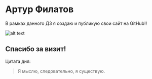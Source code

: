 # Артур Филатов
В рамках данного ДЗ я создаю и публикую свои сайт на GitHub!!

![alt text](https://media.baamboozle.com/uploads/images/155552/1643636142_26046_url.jpeg "too easy")

## Спасибо за визит!

Цитата дня:
> Я мыслю, следовательно, я существую.
